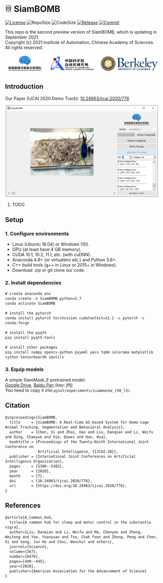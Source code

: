 # <img src=".github/README/icon.png" width="22"> SiamBOMB

[![License](https://img.shields.io/github/license/JackieZhai/SiamBOMB)](https://github.com/JackieZhai/SiamBOMB/blob/20210919/LICENSE)
![RepoSize](https://img.shields.io/github/repo-size/JackieZhai/SiamBOMB)
![CodeSize](https://img.shields.io/github/languages/code-size/JackieZhai/SiamBOMB)
[![Release](https://img.shields.io/github/v/release/JackieZhai/SiamBOMB?include_prereleases&sort=semver)](https://github.com/JackieZhai/SiamBOMB/releases)
[![Commit](https://img.shields.io/github/last-commit/JackieZhai/SiamBOMB)](https://github.com/JackieZhai/SiamBOMB/commits/20210919)

This repo is the second preview version of SiamBOMB, which is updating in September 2021.\
Copyright \(c\) 2021 Institute of Automation, Chinese Academy of Sciences. 
All rights reserved.
<p align="center"><img src=".github/README/affiliation.png" width="500"></p>

## Introduction
Our Paper (IJCAI 2020 Demo Track): [10.24963/ijcai.2020/776](https://www.ijcai.org/Proceedings/2020/0776.pdf)

<p align="center"><img src=".github/README/demo.png" width="500"></p>

1. TODO

## Setup
### 1. Configure environments
* Linux (Ubuntu 18.04) or Windows (10).
* GPU (at least have 4 GB memory).
* CUDA 10.1, 10.2, 11.1, etc. (with cuDNN).
* Anaconda 4.8+ (or virtualenv etc.) and Python 3.6+.
* C++ build tools (g++ in Linux or 2015+ in Windows).
* Download .zip or git clone our code.
### 2. Install dependencies
```Shell
# create anaconda env
conda create -n SiamBOMB python=3.7
conda activate SiamBOMB

# install the pytorch
conda install pytorch torchvision cudatoolkit=11.1 -c pytorch -c conda-forge

# install the pyqt5
pip install pyqt5-tools

# install other packages
pip install numpy opencv-python pyyaml yacs tqdm colorama matplotlib cython tensorboardX imutils
```
### 3. Equip models
A simple SiamMask_E pretrained model: \
[Google Drive](https://drive.google.com/file/d/1VVpCAUJeysyRWdLdfW1IsT3AsQUQvwAU/view), [Baidu Pan](https://pan.baidu.com/s/1q64A2jPEWmdj264XrfvhBA) (key: jffj) \
You need to copy it into `pysot/experiments/siammaske_r50_l3/`.

## Citation
```
@inproceedings{SiamBOMB,
  title     = {SiamBOMB: A Real-time AI-based System for Home-cage Animal Tracking, Segmentation and Behavioral Analysis},
  author    = {Chen, Xi and Zhai, Hao and Liu, Danqian and Li, Weifu and Ding, Chaoyue and Xie, Qiwei and Han, Hua},
  booktitle = {Proceedings of the Twenty-Ninth International Joint Conference on
               Artificial Intelligence, {IJCAI-20}},
  publisher = {International Joint Conferences on Artificial Intelligence Organization},             
  pages     = {5300--5302},
  year      = {2020},
  month     = {7},
  doi       = {10.24963/ijcai.2020/776},
  url       = {https://doi.org/10.24963/ijcai.2020/776},
}
```

## References
```
@article{A_Common_Hub,
  title={A common hub for sleep and motor control in the substantia nigra},
  author={Liu, Danqian and Li, Weifu and Ma, Chenyan and Zheng, Weitong and Yao, Yuanyuan and Tso, Chak Foon and Zhong, Peng and Chen, Xi and Song, Jun Ho and Choi, Woochul and others},
  journal={Science},
  volume={367},
  number={6476},
  pages={440--445},
  year={2020},
  publisher={American Association for the Advancement of Science}
}
```
